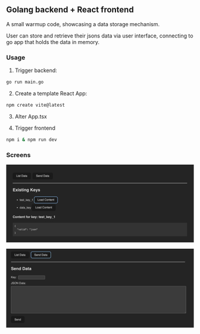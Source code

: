 ## Golang backend + React frontend

A small warmup code, showcasing a data storage mechanism.

User can store and retrieve their jsons data via user interface, connecting to go app that holds the data in memory.

### Usage

1. Trigger backend:
```bash
go run main.go
```

2. Create a template React App:
```bash
npm create vite@latest
```

3. Alter App.tsx

4. Trigger frontend
```bash
npm i & npm run dev
```

### Screens

![read.png](read.png)

![write.png](write.png)